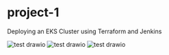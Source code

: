# project-1
Deploying an EKS Cluster using Terraform and Jenkins

![test drawio](https://github.com/fuyyzet/project-1/assets/116317525/e6b60e4d-76a4-47e2-90c2-e97671ea2be7)
![test drawio](https://github.com/fuyyzet/project-1/assets/116317525/4e8aa23e-7cd9-481a-954d-40b3d34fb693)
![test drawio](https://github.com/fuyyzet/project-1/assets/116317525/caa44fd5-3986-4c1b-97dd-c3fe77686c00)






